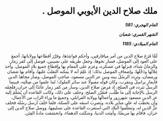 <h1 dir="rtl">ملك صلاح الدين الأيوبي الموصل .</h1>

<h5 dir="rtl">العام الهجري:  581

الشهر القمري: شعبان

العام الميلادي: 1185</h5>

<p dir="rtl">لَمَّا فَرَغ صلاح الدين من أمر ميافارقين، وأحكم قواعِدَها، وقرَّرَ أقطاعها وولاياتها، أجمعَ على العود إلى الموصل، فسار نحوها، وجعل طريقَه على نصيبين، فوصل إلى كفر زمار، والزمانُ شتاء، فنزلها في عسكره، وعزم على المقامِ بها وإقطاع جميع بلادِ الموصل، وأخذ غِلالَها ودَخْلَها، وإضعاف الموصل بذلك؛ إذ عَلِمَ أنه لا يمكنه التغلبُ عليها، وأقام بها شعبان ورمضان، وتردد الرسُلُ بينه وبين عز الدين مسعود، صاحِبِ الموصل، وصار مجاهدُ الدين قايماز يراسِلُ ويتقرب، وكان قولُه مقبولًا عند سائر الملوك؛ لما علموا من صِحَّتِه، فبينما الرسلُ تتردد في الصلح، إذ مَرِضَ صلاح الدين، وسار من كفر زمار عائدًا إلى حران، فلَحِقَه الرسل بالإجابة إلى ما طَلَب، فتقَرَّر الصلح، وحلف على ذلك، وكاتب القاعدة أن يُسَلِّمَ إليه عز الدين مسعود شهرزور وأعمالَها وولاية القرابلي، وجميعَ ما وراء الزاب من الأعمال، وأن يخطُبَ له على منابِرِ بلاده، ويَضرِبَ اسمَه على السكة، فلما حَلَفَ أرسل رسُلَه فحلف عزُّ الدين له، وتسَلَّموا البلاد التي استقرت القاعدة على تسليمِها، ووصل صلاح الدين إلى حران، فأقام بها مريضًا، وأَمِنَت الدنيا، وسَكَنَت الدهماء، وانحسَمَت مادةُ الفِتَن.</p></br>
